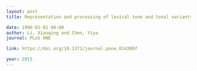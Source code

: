 ```yaml
---
layout: post
title: Representation and processing of lexical tone and tonal variants - Evidence from the mismatch negativity

date: 1996-01-01 00:00
author: Li, Xiaoqing and Chen, Yiya
journal: PLoS ONE

link: https://doi.org/10.1371/journal.pone.0143097

year: 2015
---
```



